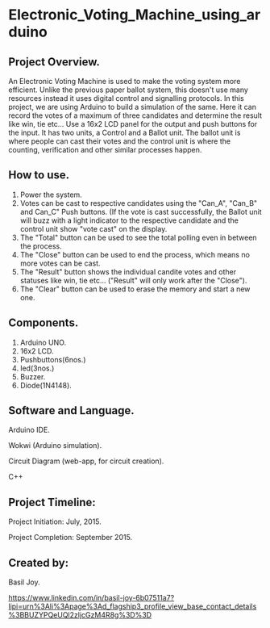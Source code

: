 # Electronic_Voting_Machine_using_arduino

## Project Overview.

   An Electronic Voting Machine is used to make the voting system more efficient. Unlike the previous paper ballot system, this doesn't use many resources instead it uses digital control and signalling protocols. In this project, we are using Arduino to build a simulation of the same. Here it can record the votes of a maximum of three candidates and determine the result like win, tie etc... Use a 16x2 LCD panel for the output and push buttons for the input. It has two units, a Control and a Ballot unit. The ballot unit is where people can cast their votes and the control unit is where the counting, verification and other similar processes happen.

## How to use.

   1. Power the system.
   2. Votes can be cast to respective candidates using the "Can_A", "Can_B" and Can_C" Push buttons. (If the vote is cast successfully, the Ballot unit will buzz with a light indicator to the respective candidate and the control unit show "vote cast" on the display.
   3. The "Total" button can be used to see the total polling even in between the process.
   4. The "Close" button can be used to end the process, which means no more votes can be cast.
   5. The "Result" button shows the individual candite votes and other statuses like win, tie etc... ("Result" will only work after the "Close").
   6. The "Clear" button can be used to erase the memory and start a new one.

## Components.
   1. Arduino UNO.
   2. 16x2 LCD.
   3. Pushbuttons(6nos.)
   5. led(3nos.)
   6. Buzzer.
   7. Diode(1N4148).

## Software and Language.
   Arduino IDE.
   
   Wokwi (Arduino simulation).
   
   Circuit Diagram (web-app, for circuit creation).

   C++
  
## Project Timeline:
   Project Initiation: July, 2015.
   
   Project Completion: September 2015.

## Created by:
   Basil Joy.
   
   https://www.linkedin.com/in/basil-joy-6b07511a7?lipi=urn%3Ali%3Apage%3Ad_flagship3_profile_view_base_contact_details%3BBUZYPQeUQl2zljcGzM4R8g%3D%3D
